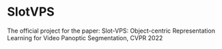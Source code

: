 # SlotVPS
The official project for the paper: Slot-VPS: Object-centric Representation Learning for Video Panoptic Segmentation, CVPR 2022
